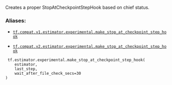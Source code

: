 Creates a proper StopAtCheckpointStepHook based on chief status.



### Aliases:

- [ `tf.compat.v1.estimator.experimental.make_stop_at_checkpoint_step_hook` ](/api_docs/python/tf/estimator/experimental/make_stop_at_checkpoint_step_hook)

- [ `tf.compat.v2.estimator.experimental.make_stop_at_checkpoint_step_hook` ](/api_docs/python/tf/estimator/experimental/make_stop_at_checkpoint_step_hook)



```
 tf.estimator.experimental.make_stop_at_checkpoint_step_hook(
    estimator,
    last_step,
    wait_after_file_check_secs=30
)
 
```

